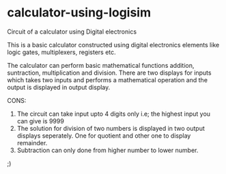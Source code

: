 # calculator-using-logisim
Circuit of a calculator using Digital electronics

This is a basic calculator constructed using digital electronics elements like logic gates, multiplexers, registers etc.

The calculator can perform basic mathematical functions addition, suntraction, multiplication and division.
There are two displays for inputs which takes two inputs and performs a mathematical operation and the output is displayed in output display.

CONS:
1. The circuit can take input upto 4 digits only i.e; the highest input you can give is 9999
2. The solution for division of two numbers is displayed in two output displays seperately. One for quotient and other one to display remainder.
3. Subtraction can only done from higher number to lower number.

;)
